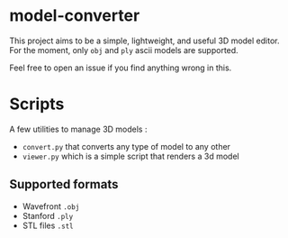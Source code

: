# model-converter

This project aims to be a simple, lightweight, and useful 3D model editor.
For the moment, only `obj` and `ply` ascii models are supported.

Feel free to open an issue if you find anything wrong in this.

# Scripts

A few utilities to manage 3D models :
  - `convert.py` that converts any type of model to any other
  - `viewer.py` which is a simple script that renders a 3d model

## Supported formats
  - Wavefront `.obj`
  - Stanford `.ply`
  - STL files `.stl`

